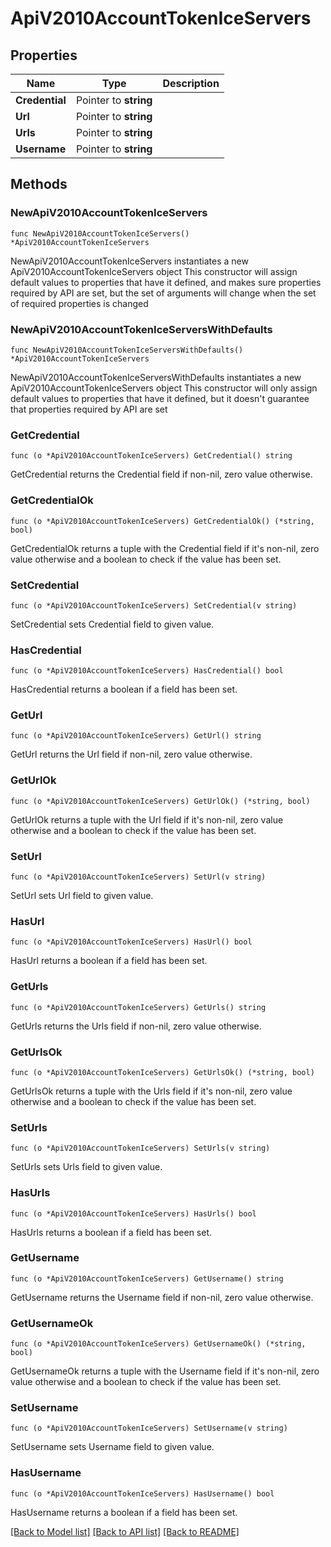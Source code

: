 # ApiV2010AccountTokenIceServers

## Properties

Name | Type | Description
------------ | ------------- | -------------
**Credential** | Pointer to **string** |  | [optional] 
**Url** | Pointer to **string** |  | [optional] 
**Urls** | Pointer to **string** |  | [optional] 
**Username** | Pointer to **string** |  | [optional] 

## Methods

### NewApiV2010AccountTokenIceServers

`func NewApiV2010AccountTokenIceServers() *ApiV2010AccountTokenIceServers`

NewApiV2010AccountTokenIceServers instantiates a new ApiV2010AccountTokenIceServers object
This constructor will assign default values to properties that have it defined,
and makes sure properties required by API are set, but the set of arguments
will change when the set of required properties is changed

### NewApiV2010AccountTokenIceServersWithDefaults

`func NewApiV2010AccountTokenIceServersWithDefaults() *ApiV2010AccountTokenIceServers`

NewApiV2010AccountTokenIceServersWithDefaults instantiates a new ApiV2010AccountTokenIceServers object
This constructor will only assign default values to properties that have it defined,
but it doesn't guarantee that properties required by API are set

### GetCredential

`func (o *ApiV2010AccountTokenIceServers) GetCredential() string`

GetCredential returns the Credential field if non-nil, zero value otherwise.

### GetCredentialOk

`func (o *ApiV2010AccountTokenIceServers) GetCredentialOk() (*string, bool)`

GetCredentialOk returns a tuple with the Credential field if it's non-nil, zero value otherwise
and a boolean to check if the value has been set.

### SetCredential

`func (o *ApiV2010AccountTokenIceServers) SetCredential(v string)`

SetCredential sets Credential field to given value.

### HasCredential

`func (o *ApiV2010AccountTokenIceServers) HasCredential() bool`

HasCredential returns a boolean if a field has been set.

### GetUrl

`func (o *ApiV2010AccountTokenIceServers) GetUrl() string`

GetUrl returns the Url field if non-nil, zero value otherwise.

### GetUrlOk

`func (o *ApiV2010AccountTokenIceServers) GetUrlOk() (*string, bool)`

GetUrlOk returns a tuple with the Url field if it's non-nil, zero value otherwise
and a boolean to check if the value has been set.

### SetUrl

`func (o *ApiV2010AccountTokenIceServers) SetUrl(v string)`

SetUrl sets Url field to given value.

### HasUrl

`func (o *ApiV2010AccountTokenIceServers) HasUrl() bool`

HasUrl returns a boolean if a field has been set.

### GetUrls

`func (o *ApiV2010AccountTokenIceServers) GetUrls() string`

GetUrls returns the Urls field if non-nil, zero value otherwise.

### GetUrlsOk

`func (o *ApiV2010AccountTokenIceServers) GetUrlsOk() (*string, bool)`

GetUrlsOk returns a tuple with the Urls field if it's non-nil, zero value otherwise
and a boolean to check if the value has been set.

### SetUrls

`func (o *ApiV2010AccountTokenIceServers) SetUrls(v string)`

SetUrls sets Urls field to given value.

### HasUrls

`func (o *ApiV2010AccountTokenIceServers) HasUrls() bool`

HasUrls returns a boolean if a field has been set.

### GetUsername

`func (o *ApiV2010AccountTokenIceServers) GetUsername() string`

GetUsername returns the Username field if non-nil, zero value otherwise.

### GetUsernameOk

`func (o *ApiV2010AccountTokenIceServers) GetUsernameOk() (*string, bool)`

GetUsernameOk returns a tuple with the Username field if it's non-nil, zero value otherwise
and a boolean to check if the value has been set.

### SetUsername

`func (o *ApiV2010AccountTokenIceServers) SetUsername(v string)`

SetUsername sets Username field to given value.

### HasUsername

`func (o *ApiV2010AccountTokenIceServers) HasUsername() bool`

HasUsername returns a boolean if a field has been set.


[[Back to Model list]](../README.md#documentation-for-models) [[Back to API list]](../README.md#documentation-for-api-endpoints) [[Back to README]](../README.md)


